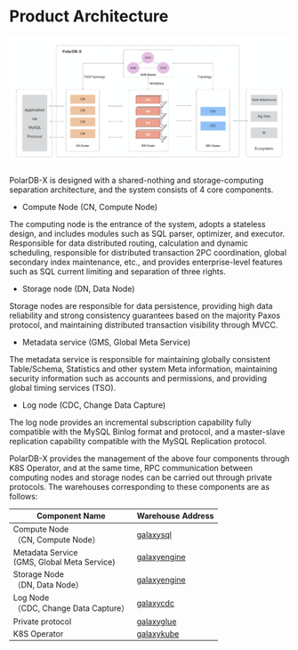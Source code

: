 # Product Architecture

![PolarDB-X Architecture](about/images/architecture.png)

PolarDB-X is designed with a shared-nothing and storage-computing separation architecture, and the system consists of 4 core components.

- Compute Node (CN, Compute Node)

The computing node is the entrance of the system, adopts a stateless design, and includes modules such as SQL parser, optimizer, and executor. Responsible for data distributed routing, calculation and dynamic scheduling, responsible for distributed transaction 2PC coordination, global secondary index maintenance, etc., and provides enterprise-level features such as SQL current limiting and separation of three rights.


- Storage node (DN, Data Node)

Storage nodes are responsible for data persistence, providing high data reliability and strong consistency guarantees based on the majority Paxos protocol, and maintaining distributed transaction visibility through MVCC.


- Metadata service (GMS, Global Meta Service)

The metadata service is responsible for maintaining globally consistent Table/Schema, Statistics and other system Meta information, maintaining security information such as accounts and permissions, and providing global timing services (TSO).


- Log node (CDC, Change Data Capture)

The log node provides an incremental subscription capability fully compatible with the MySQL Binlog format and protocol, and a master-slave replication capability compatible with the MySQL Replication protocol.

PolarDB-X provides the management of the above four components through K8S Operator, and at the same time, RPC communication between computing nodes and storage nodes can be carried out through private protocols. The warehouses corresponding to these components are as follows:

| Component Name | Warehouse Address |
| -------------------------------------------- | -------------------------------------------------------- |
| Compute Node<br />（CN, Compute Node） | [galaxysql](https://github.com/ApsaraDB/galaxysql) |
| Metadata Service<br /> (GMS, Global Meta Service) | [galaxyengine](https://github.com/ApsaraDB/galaxyengine) |
| Storage Node<br />（DN, Data Node） | [galaxyengine](https://github.com/ApsaraDB/galaxyengine) |
| Log Node<br />（CDC, Change Data Capture） | [galaxycdc](https://github.com/ApsaraDB/galaxycdc) |
| Private protocol | [galaxyglue](https://github.com/ApsaraDB/galaxyglue) |
| K8S Operator                                 | [galaxykube](https://github.com/ApsaraDB/galaxykube)     |